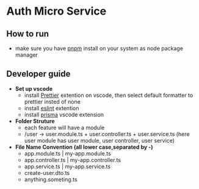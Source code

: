 # Auth Micro Service

## How to run

-   make sure you have [pnpm](https://pnpm.io/) install on your system as node package manager

## Developer guide

-   **Set up vscode**
    -   install [Prettier](https://marketplace.visualstudio.com/items?itemName=esbenp.prettier-vscode) extention on vscode, then select default formatter to prettier insted of none
    -   install [eslint](https://marketplace.visualstudio.com/items?itemName=dbaeumer.vscode-eslint) extention
    -   install [prisma](https://marketplace.visualstudio.com/items?itemName=Prisma.prisma) vscode extension
-   **Folder Struture**
    -   each feature will have a module
    -   /user -> user.module.ts + user.controller.ts + user.service.ts (here user module has user module, user controller, user service)
-   **File Name Convention (all lower case,separated by -)**
    -   app.module.ts | my-app.module.ts
    -   app.controller.ts | my-app.controller.ts
    -   app.service.ts | my-app.service.ts
    -   create-user.dto.ts
    -   anything.someting.ts
